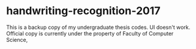 # handwriting-recognition-2017
This is a backup copy of my undergraduate thesis codes. UI doesn't work. Official copy is currently under the property of Faculty of Computer Science, 
